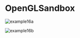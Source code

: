 # OpenGLSandbox

![example16a](https://github.com/xorz57/OpenGLSandbox/assets/84932056/e279efc0-45dd-48cd-a4a3-4b3c2e8683d8)

![example16b](https://github.com/xorz57/OpenGLSandbox/assets/84932056/0c3af01f-5b85-4b7a-8bcb-9a5846b614e4)
